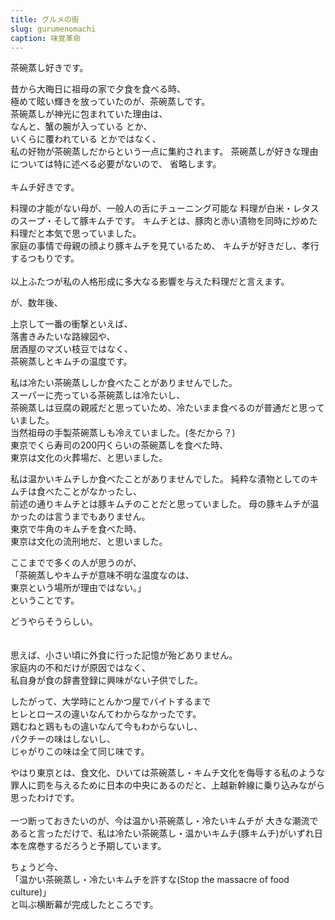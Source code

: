 ```yaml
---
title: グルメの街
slug: gurumenomachi
caption: 味覚革命
---
```


茶碗蒸し好きです。

昔から大晦日に祖母の家で夕食を食べる時、  
極めて眩い輝きを放っていたのが、茶碗蒸しです。  
茶碗蒸しが神光に包まれていた理由は、  
なんと、蟹の腕が入っている とか、  
いくらに覆われている とかではなく、  
私の好物が茶碗蒸しだからという一点に集約されます。
茶碗蒸しが好きな理由については特に述べる必要がないので、
省略します。
<br><br>
キムチ好きです。

料理の才能がない母が、一般人の舌にチューニング可能な
料理が白米・レタスのスープ・そして豚キムチです。
キムチとは、豚肉と赤い漬物を同時に炒めた料理だと本気で思っていました。  
家庭の事情で母親の顔より豚キムチを見ているため、
キムチが好きだし、孝行するつもりです。
<br><br>
以上ふたつが私の人格形成に多大なる影響を与えた料理だと言えます。  

が、数年後、  

上京して一番の衝撃といえば、  
落書きみたいな路線図や、  
居酒屋のマズい枝豆ではなく、  
茶碗蒸しとキムチの温度です。  

私は冷たい茶碗蒸ししか食べたことがありませんでした。  
スーパーに売っている茶碗蒸しは冷たいし、  
茶碗蒸しは豆腐の親戚だと思っていため、冷たいまま食べるのが普通だと思っていました。  
当然祖母の手製茶碗蒸しも冷えていました。(冬だから？)  
東京でくら寿司の200円くらいの茶碗蒸しを食べた時、  
東京は文化の火葬場だ、と思いました。 

私は温かいキムチしか食べたことがありませんでした。
純粋な漬物としてのキムチは食べたことがなかったし、  
前述の通りキムチとは豚キムチのことだと思っていました。
母の豚キムチが温かったのは言うまでもありません。  
東京で牛角のキムチを食べた時、  
東京は文化の流刑地だ、と思いました。

ここまでで多くの人が思うのが、  
「茶碗蒸しやキムチが意味不明な温度なのは、  
東京という場所が理由ではない。」  
ということです。  

どうやらそうらしい。  
<br><br>
思えば、小さい頃に外食に行った記憶が殆どありません。  
家庭内の不和だけが原因ではなく、  
私自身が食の辞書登録に興味がない子供でした。

したがって、大学時にとんかつ屋でバイトするまで  
ヒレとロースの違いなんてわからなかったです。  
鶏むねと鶏ももの違いなんて今もわからないし、  
パクチーの味はしないし、  
じゃがりこの味は全て同じ味です。  

やはり東京とは、食文化、ひいては茶碗蒸し・キムチ文化を侮辱する私のような罪人に罰を与えるために日本の中央にあるのだと、上越新幹線に乗り込みながら思ったわけです。
<br><br>
一つ断っておきたいのが、今は温かい茶碗蒸し・冷たいキムチが
大きな潮流であると言っただけで、私は冷たい茶碗蒸し・温かいキムチ(豚キムチ)がいずれ日本を席巻するだろうと予期しています。

ちょうど今、  
「温かい茶碗蒸し・冷たいキムチを許すな(Stop the massacre of food culture)」  
と叫ぶ横断幕が完成したところです。